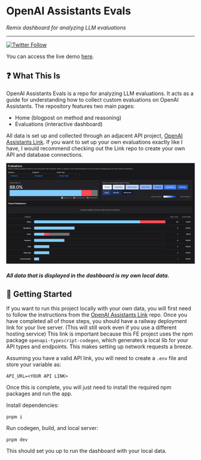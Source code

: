 # OpenAI Assistants Evals

_Remix dashboard for analyzing LLM evaluations_

---

[![Twitter Follow](https://img.shields.io/twitter/follow/euskoog?style=social)](https://twitter.com/euskoog)

You can access the live demo [here](https://openai-assistants-evals-dash.vercel.app/).

## ❓ What This Is

OpenAI Assistants Evals is a repo for analyzing LLM evaluations. It acts as a guide for understanding how to collect custom
evaluations on OpenAI Assistants. The repository features two main pages:

- Home (blogpost on method and reasoning)
- Evaluations (interactive dashboard)

All data is set up and collected through an adjacent API project, [OpenAI Assistants Link](https://github.com/euskoog/openai-assistants-link). If you want to set up your own evaluations exactly like I have, I would recommend checking out the Link repo to create your own API and database connections.

![image](/public/dashboard.png)

##### All data that is displayed in the dashboard is my own local data.

## 🚀 Getting Started

If you want to run this project locally with your own data, you will first need to follow the instructions from the [OpenAI Assistants Link](https://github.com/euskoog/openai-assistants-link) repo. Once you have completed all of those steps, you should have a railway deployment link for your live server. (This will still work even if you use a different hosting service) This link is important because this FE project uses the npm package `openapi-typescript-codegen`, which generates a local lib for your API types and endpoints. This makes setting up network requests a breeze.

Assuming you have a valid API link, you will need to create a `.env` file and store your variable as:

```
API_URL=<YOUR API LINK>
```

Once this is complete, you will just need to install the required npm packages and run the app.

Install dependencies:

```
pnpm i
```

Run codegen, build, and local server:

```
pnpm dev
```

This should set you up to run the dashboard with your local data.
